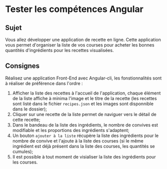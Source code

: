 # Tester les compétences Angular

## Sujet

Vous allez développer une application de recette en ligne. Cette application vous permet d'organiser la liste de vos courses pour acheter les bonnes quantités d'ingrédients pour les recettes visualisées.

## Consignes

Réalisez une application Front-End avec Angular-cli, les fonstionnalités sont à réaliser de préférence dans l'ordre :

1. Afficher la liste des recettes à l'accueil de l'application, chaque élément de la liste affiche à minima l'image et le titre de la recette (les recettes sont listé dans le fichier `recipes.json` et les images sont disponnible dans le dossier);
2. Cliquer sur une recette de la liste permet de naviguer vers le détail de cette recette;
3. Dans le bandeau de la liste des ingrédients, le nombre de convives est modifiable et les proportions des ingrédients s'adaptent;
4. Un bouton `ajouter à la liste` récupère la liste des ingrédients pour le nombre de convive et l'ajoute à la liste des courses (si le même ingrédient est déjà présent dans la liste des courses, les quantités se cumules);
5. Il est possible à tout moment de visialiser la liste des ingrédients pour les courses.